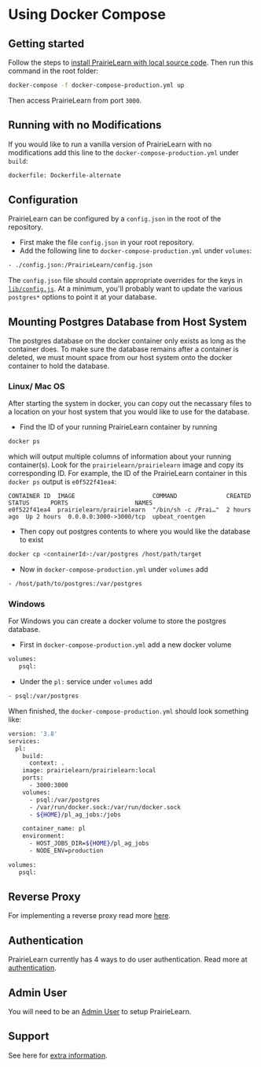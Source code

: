 # Using Docker Compose

## Getting started

Follow the steps to [install PrairieLearn with local source code](../installingLocal.md). Then run this command in the root folder:

```sh
docker-compose -f docker-compose-production.yml up
```

Then access PrairieLearn from port `3000`.

## Running with no Modifications

If you would like to run a vanilla version of PrairieLearn with no modifications add this line to the `docker-compose-production.yml` under `build`:

```sh
dockerfile: Dockerfile-alternate
```

## Configuration

PrairieLearn can be configured by a `config.json` in the root of the repository.

- First make the file `config.json` in your root repository.
- Add the following line to `docker-compose-production.yml` under `volumes`:

```sh
- ./config.json:/PrairieLearn/config.json
```

The `config.json` file should contain appropriate overrides for the keys in [`lib/config.js`](`https://github.com/PrairieLearn/PrairieLearn/blob/master/lib/config.js`). At a minimum, you'll probably want to update the various `postgres*` options to point it at your database.

## Mounting Postgres Database from Host System

The postgres database on the docker container only exists as long as the container does. To make sure the database remains after a container is deleted, we must mount space from our host system onto the docker container to hold the database.

### Linux/ Mac OS

After starting the system in docker, you can copy out the necassary files to a location on your host system that you would like to use for the database.

- Find the ID of your running PrairieLearn container by running

```sh
docker ps
```

which will output multiple columns of information about your running container(s). Look for the `prairielearn/prairielearn` image and copy its corresponding ID. For example, the ID of the PrairieLearn container in this `docker ps` output is `e0f522f41ea4`:

```
CONTAINER ID  IMAGE                      COMMAND              CREATED      STATUS      PORTS                   NAMES
e0f522f41ea4  prairielearn/prairielearn  "/bin/sh -c /Prai…"  2 hours ago  Up 2 hours  0.0.0.0:3000->3000/tcp  upbeat_roentgen
```

- Then copy out postgres contents to where you would like the database to exist

```sh
docker cp <containerId>:/var/postgres /host/path/target
```

- Now in `docker-compose-production.yml` under `volumes` add

```sh
- /host/path/to/postgres:/var/postgres
```

### Windows

For Windows you can create a docker volume to store the postgres database.

- First in `docker-compose-production.yml` add a new docker volume

```sh
volumes:
   psql:
```

- Under the `pl:` service under `volumes` add

```sh
- psql:/var/postgres
```

When finished, the `docker-compose-production.yml` should look something like:

```sh
version: '3.8'
services:
  pl:
    build:
      context: .
    image: prairielearn/prairielearn:local
    ports:
      - 3000:3000
    volumes:
      - psql:/var/postgres
      - /var/run/docker.sock:/var/run/docker.sock
      - ${HOME}/pl_ag_jobs:/jobs

    container_name: pl
    environment:
      - HOST_JOBS_DIR=${HOME}/pl_ag_jobs
      - NODE_ENV=production

volumes:
   psql:
```

## Reverse Proxy

For implementing a reverse proxy read more [here](./running-in-production.md#reverse-proxy).

## Authentication

PrairieLearn currently has 4 ways to do user authentication. Read more at [authentication](./authentication.md).

## Admin User

You will need to be an [Admin User](./admin-user.md) to setup PrairieLearn.

## Support

See here for [extra information](./running-in-production.md#support).
